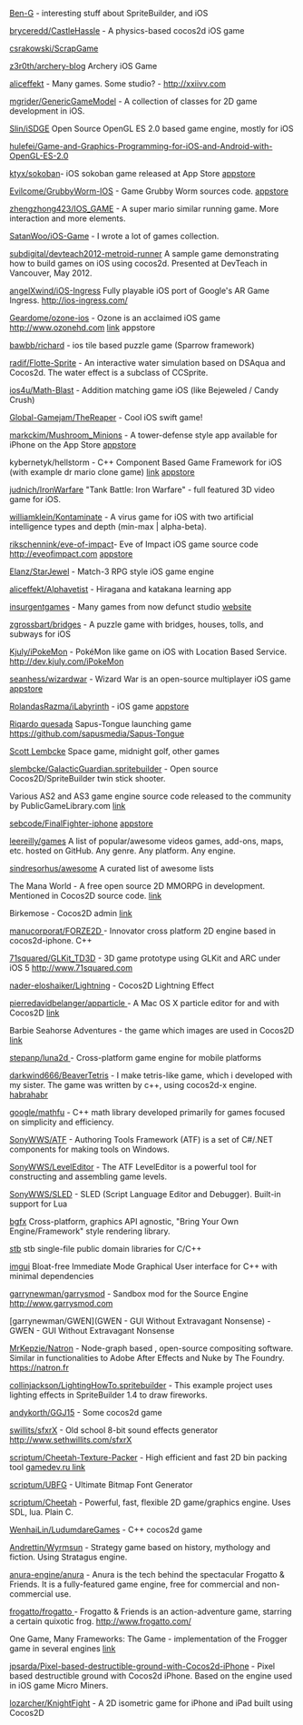 [Ben-G](https://github.com/Ben-G) - interesting stuff about SpriteBuilder, and iOS 

[bryceredd/CastleHassle](https://github.com/bryceredd/CastleHassle) - A physics-based cocos2d iOS game 

[csrakowski/ScrapGame](https://github.com/csrakowski/ScrapGame)

[z3r0th/archery-blog](https://github.com/z3r0th/archery-blog) Archery iOS Game

[aliceffekt](https://github.com/aliceffekt) - Many games. Some studio? - http://xxiivv.com

[mgrider/GenericGameModel](https://github.com/mgrider/GenericGameModel) - A collection of classes for 2D game development in iOS. 

[Slin/iSDGE](https://github.com/Slin/iSDGE) Open Source OpenGL ES 2.0 based game engine, mostly for iOS 

[hulefei/Game-and-Graphics-Programming-for-iOS-and-Android-with-OpenGL-ES-2.0](https://github.com/hulefei/Game-and-Graphics-Programming-for-iOS-and-Android-with-OpenGL-ES-2.0)

[ktyx/sokoban](https://github.com/ktyx/sokoban)- iOS sokoban game released at App Store
[appstore](https://itunes.apple.com/app/id861115558)

[Evilcome/GrubbyWorm-IOS](https://github.com/Evilcome/GrubbyWorm-IOS) - Game Grubby Worm sources code.
[appstore](https://itunes.apple.com/us/app/grubby-worm/id904208546?mt=8)

[zhengzhong423/IOS_GAME](https://github.com/zhengzhong423/IOS_GAME) - A super mario similar running game. More interaction and more elements.

[SatanWoo/iOS-Game](https://github.com/SatanWoo/iOS-Game) - I wrote a lot of games collection.

[subdigital/devteach2012-metroid-runner](https://github.com/subdigital/devteach2012-metroid-runner)
A sample game demonstrating how to build games on iOS using cocos2d. Presented at DevTeach in Vancouver, May 2012.

[angelXwind/iOS-Ingress](https://github.com/angelXwind/iOS-Ingress)
Fully playable iOS port of Google's AR Game Ingress. http://ios-ingress.com/

[Geardome/ozone-ios](https://github.com/Geardome/ozone-ios) - Ozone is an acclaimed iOS game http://www.ozonehd.com
[link](http://itunes.ozonehd.com/) appstore

[bawbb/richard](https://github.com/bawbb/richard) - ios tile based puzzle game (Sparrow framework)

[radif/Flotte-Sprite](https://github.com/radif/Flotte-Sprite) - An interactive water simulation based on DSAqua and Cocos2d. The water effect is a subclass of CCSprite.

[ios4u/Math-Blast](https://github.com/ios4u/Math-Blast) - Addition matching game iOS (like Bejeweled / Candy Crush)

[Global-Gamejam/TheReaper](https://github.com/Global-Gamejam/TheReaper) - Cool iOS swift game!

[markckim/Mushroom_Minions](https://github.com/markckim/Mushroom_Minions) - A tower-defense style app available for iPhone on the App Store
[appstore](https://itunes.apple.com/us/app/mushroom-minions/id531581046?mt=8) 

kybernetyk/hellstorm - C++ Component Based Game Framework for iOS (with example dr mario clone game)
[link](https://github.com/kybernetyk/hellstorm/tree/master/hellstorm/game)
[appstore](http://itunes.apple.com/us/app/texxno-pilzzz/id427962932?mt=8)

[judnich/IronWarfare](https://github.com/judnich/IronWarfare) "Tank Battle: Iron Warfare" - full featured 3D video game for iOS.

[williamklein/Kontaminate](https://github.com/williamklein/Kontaminate) - A virus game for iOS with two artificial intelligence types and depth (min-max | alpha-beta).


[rikschennink/eve-of-impact](https://github.com/rikschennink/eve-of-impact)- Eve of Impact iOS game source code http://eveofimpact.com
[appstore](http://itunes.apple.com/us/app/eve-of-impact/id465159205?ls=1&mt=8)

[Elanz/StarJewel](https://github.com/Elanz/StarJewel) - Match-3 RPG style iOS game engine

[aliceffekt/Alphavetist](https://github.com/aliceffekt/Alphavetist) - Hiragana and katakana learning app

[insurgentgames](https://github.com/insurgentgames) - Many games from now defunct studio
[website](http://www.insurgentgames.com)

[zgrossbart/bridges](https://github.com/zgrossbart/bridges) - A puzzle game with bridges, houses, tolls, and subways for iOS

[Kjuly/iPokeMon](https://github.com/Kjuly/iPokeMon) - PokéMon like game on iOS with Location Based Service. http://dev.kjuly.com/iPokeMon

[seanhess/wizardwar](https://github.com/seanhess/wizardwar) - Wizard War is an open-source multiplayer iOS game
[appstore](http://appstore.com/wizardwar) 

[RolandasRazma/iLabyrinth](https://github.com/RolandasRazma/iLabyrinth) - iOS game
[appstore](https://itunes.apple.com/us/app/ilabyrinth/id380886785?mt=8)

[Riqardo quesada](https://github.com/ricardoquesada) Sapus-Tongue launching game
https://github.com/sapusmedia/Sapus-Tongue

[Scott Lembcke](https://github.com/slembcke)
Space game, midnight golf, other games

[slembcke/GalacticGuardian.spritebuilder](https://github.com/slembcke/GalacticGuardian.spritebuilder) - Open source Cocos2D/SpriteBuilder twin stick shooter.

Various AS2 and AS3 game engine source code released to the community by PublicGameLibrary.com
[link](https://code.google.com/p/flasharing/)

[sebcode/FinalFighter-iphone](https://github.com/sebcode/FinalFighter-iphone)
[appstore](https://itunes.apple.com/us/app/finalfighter/id578148499?mt=8)

[leereilly/games](https://github.com/leereilly/games) A list of popular/awesome videos games, add-ons, maps, etc. hosted on GitHub. Any genre. Any platform. Any engine.

[sindresorhus/awesome](https://github.com/sindresorhus/awesome) A curated list of awesome lists

The Mana World - A free open source 2D MMORPG in development. Mentioned in Cocos2D source code.
[link](https://www.themanaworld.org/index.php/Main_Page)

Birkemose - Cocos2D admin
[link](https://thebackfiregames.wordpress.com)

[manucorporat/FORZE2D ](https://github.com/manucorporat/FORZE2D) - Innovator cross platform 2D engine based in cocos2d-iphone. C++

[71squared/GLKit_TD3D](https://github.com/71squared/GLKit_TD3D) - 3D game prototype using GLKit and ARC under iOS 5 http://www.71squared.com

[nader-eloshaiker/Lightning](https://github.com/nader-eloshaiker/Lightning) - Cocos2D Lightning Effect

[pierredavidbelanger/apparticle ](https://github.com/pierredavidbelanger/apparticle) - A Mac OS X particle editor for and with Cocos2D [link](http://apparticle.pjer.ca/)

Barbie Seahorse Adventures - the game which images are used in Cocos2D
[link](http://www.imitationpickles.org/barbie/)

[stepanp/luna2d ](https://github.com/stepanp/luna2d/) - Cross-platform game engine for mobile platforms

[darkwind666/BeaverTetris](https://github.com/darkwind666/BeaverTetris/) - I make tetris-like game, which i developed with my sister. The game was written by c++, using cocos2d-x engine.
[habrahabr](http://habrahabr.ru/post/265809/) 

[google/mathfu](https://github.com/google/mathfu) - C++ math library developed primarily for games focused on simplicity and efficiency.

[SonyWWS/ATF](https://github.com/SonyWWS/ATF) - Authoring Tools Framework (ATF) is a set of C#/.NET components for making tools on Windows. 

[SonyWWS/LevelEditor](https://github.com/SonyWWS/LevelEditor) - The ATF LevelEditor is a powerful tool for constructing and assembling game levels.

[SonyWWS/SLED](https://github.com/SonyWWS/SLED) - SLED (Script Language Editor and Debugger). Built-in support for Lua

[bgfx](https://github.com/bkaradzic/bgfx) Cross-platform, graphics API agnostic, "Bring Your Own Engine/Framework" style rendering library.

[stb](https://github.com/nothings/stb) stb single-file public domain libraries for C/C++

[imgui](https://github.com/ocornut/imgui) Bloat-free Immediate Mode Graphical User interface for C++ with minimal dependencies

[garrynewman/garrysmod](https://github.com/garrynewman/garrysmod) - Sandbox mod for the Source Engine http://www.garrysmod.com

[garrynewman/GWEN](GWEN - GUI Without Extravagant Nonsense) - GWEN - GUI Without Extravagant Nonsense

[MrKepzie/Natron](https://github.com/MrKepzie/Natron) - Node-graph based , open-source compositing software. Similar in functionalities to Adobe After Effects and Nuke by The Foundry. https://natron.fr

[collinjackson/LightingHowTo.spritebuilder](https://github.com/collinjackson/LightingHowTo.spritebuilder) - This example project uses lighting effects in SpriteBuilder 1.4 to draw fireworks.

[andykorth/GGJ15](https://github.com/andykorth/GGJ15) - Some cocos2d game

[swillits/sfxrX](https://github.com/swillits/sfxrX) - Old school 8-bit sound effects generator http://www.sethwillits.com/sfxrX

[scriptum/Cheetah-Texture-Packer](https://github.com/scriptum/Cheetah-Texture-Packer) - High efficient and fast 2D bin packing tool
[gamedev.ru link](http://www.gamedev.ru/projects/forum/?id=161714) 

[scriptum/UBFG](https://github.com/scriptum/UBFG) - Ultimate Bitmap Font Generator

[scriptum/Cheetah](https://github.com/scriptum/Cheetah) - Powerful, fast, flexible 2D game/graphics engine. Uses SDL, lua. Plain C.

[WenhaiLin/LudumdareGames](https://github.com/WenhaiLin/LudumdareGames) - C++ cocos2d game

[Andrettin/Wyrmsun](https://github.com/Andrettin/Wyrmsun) - Strategy game based on history, mythology and fiction. Using Stratagus engine.

[anura-engine/anura](https://github.com/anura-engine/anura) - Anura is the tech behind the spectacular Frogatto & Friends. It is a fully-featured game engine, free for commercial and non-commercial use.

[frogatto/frogatto ](https://github.com/frogatto/frogatto) - Frogatto & Friends is an action-adventure game, starring a certain quixotic frog. http://www.frogatto.com/

One Game, Many Frameworks: The Game - implementation of the Frogger game in several engines
[link](http://www.rengelbert.com/tutorial.php?id=162)

[jpsarda/Pixel-based-destructible-ground-with-Cocos2d-iPhone](https://github.com/jpsarda/Pixel-based-destructible-ground-with-Cocos2d-iPhone) - Pixel based destructible ground with Cocos2d iPhone. Based on the engine used in iOS game Micro Miners.

[lozarcher/KnightFight](https://github.com/lozarcher/KnightFight) -
A 2D isometric game for iPhone and iPad built using Cocos2D
